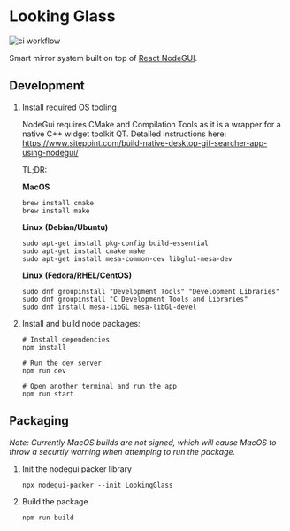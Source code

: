 # Looking Glass

![ci workflow](https://github.com/dylanbox/looking-glass/actions/workflows/main.yml/badge.svg)

Smart mirror system built on top of [React NodeGUI](https://react.nodegui.org).

## Development

1. Install required OS tooling

    NodeGui requires CMake and Compilation Tools as it is a wrapper for a native C++ widget toolkit QT.
    Detailed instructions here: https://www.sitepoint.com/build-native-desktop-gif-searcher-app-using-nodegui/

    TL;DR:

    **MacOS**

    ```
    brew install cmake
    brew install make
    ```

    **Linux (Debian/Ubuntu)**

    ```
    sudo apt-get install pkg-config build-essential
    sudo apt-get install cmake make
    sudo apt-get install mesa-common-dev libglu1-mesa-dev
    ```

    **Linux (Fedora/RHEL/CentOS)**

    ```
    sudo dnf groupinstall "Development Tools" "Development Libraries"
    sudo dnf groupinstall "C Development Tools and Libraries"
    sudo dnf install mesa-libGL mesa-libGL-devel
    ```

2. Install and build node packages:
    ```
    # Install dependencies
    npm install

    # Run the dev server
    npm run dev

    # Open another terminal and run the app
    npm run start
    ```


## Packaging
*Note: Currently MacOS builds are not signed, which will cause MacOS to throw a securtiy warning when attemping to run the package.*

1. Init the nodegui packer library
    ```
    npx nodegui-packer --init LookingGlass
    ```

2. Build the package
    ```
    npm run build
    ```


